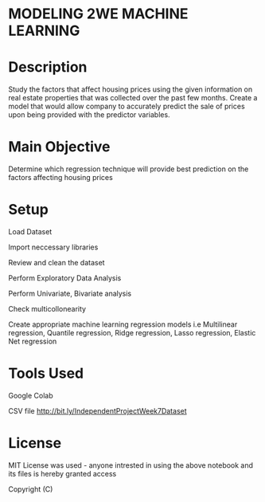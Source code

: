 # MODELING 2WE MACHINE LEARNING

# Description #

Study the factors that affect housing prices using the given information on real estate properties that was collected over the past few months. Create a model that would allow company to accurately predict the sale of prices upon being provided with the predictor variables. 

# Main Objective #

 Determine which regression technique will provide best prediction on the factors affecting housing prices
 
# Setup #

Load Dataset 

Import neccessary libraries

Review and clean the dataset

Perform Exploratory Data Analysis

Perform Univariate, Bivariate analysis

Check multicollonearity

Create appropriate machine learning regression models i.e Multilinear regression, Quantile regression, Ridge regression, Lasso regression, Elastic Net regression

# Tools Used #

Google Colab

CSV file http://bit.ly/IndependentProjectWeek7Dataset

# License #

MIT License was used - anyone intrested in using the above notebook and its files is hereby granted access

Copyright (C)
